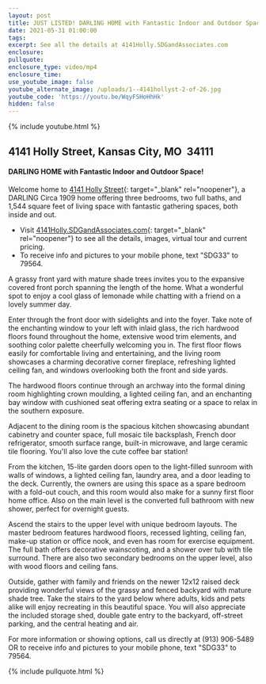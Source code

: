 ```yaml
---
layout: post
title: JUST LISTED! DARLING HOME with Fantastic Indoor and Outdoor Space!
date: 2021-05-31 01:00:00
tags:
excerpt: See all the details at 4141Holly.SDGandAssociates.com
enclosure:
pullquote:
enclosure_type: video/mp4
enclosure_time:
use_youtube_image: false
youtube_alternate_image: /uploads/1--4141hollyst-2-of-26.jpg
youtube_code: 'https://youtu.be/WqyFSHoHhHk'
hidden: false
---
```

{% include youtube.html %}

## 4141 Holly Street, Kansas City, MO&nbsp; 34111

#### DARLING HOME with Fantastic Indoor and Outdoor Space\!

Welcome home to [4141 Holly Street](http://4141Holly.SDGandAssociates.com){: target="_blank" rel="noopener"}, a DARLING Circa 1909 home offering three bedrooms, two full baths, and 1,544 square feet of living space with fantastic gathering spaces, both inside and out.

* Visit [4141Holly.SDGandAssociates.com](http://4141Holly.SDGandAssociates.com){: target="_blank" rel="noopener"} to see all the details, images, virtual tour and current pricing.
* To receive info and pictures to your mobile phone, text "SDG33" to 79564.

A grassy front yard with mature shade trees invites you to the expansive covered front porch spanning the length of the home. What a wonderful spot to enjoy a cool glass of lemonade while chatting with a friend on a lovely summer day.

Enter through the front door with sidelights and into the foyer. Take note of the enchanting window to your left with inlaid glass, the rich hardwood floors found throughout the home, extensive wood trim elements, and soothing color palette cheerfully welcoming you in. The first floor flows easily for comfortable living and entertaining, and the living room showcases a charming decorative corner fireplace, refreshing lighted ceiling fan, and windows overlooking both the front and side yards.

The hardwood floors continue through an archway into the formal dining room highlighting crown moulding, a lighted ceiling fan, and an enchanting bay window with cushioned seat offering extra seating or a space to relax in the southern exposure.

Adjacent to the dining room is the spacious kitchen showcasing abundant cabinetry and counter space, full mosaic tile backsplash, French door refrigerator, smooth surface range, built-in microwave, and large ceramic tile flooring. You'll also love the cute coffee bar station\!

From the kitchen, 15-lite garden doors open to the light-filled sunroom with walls of windows, a lighted ceiling fan, laundry area, and a door leading to the deck. Currently, the owners are using this space as a spare bedroom with a fold-out couch, and this room would also make for a sunny first floor home office. Also on the main level is the converted full bathroom with new shower, perfect for overnight guests.

Ascend the stairs to the upper level with unique bedroom layouts. The master bedroom features hardwood floors, recessed lighting, ceiling fan, make-up station or office nook, and even has room for exercise equipment. The full bath offers decorative wainscoting, and a shower over tub with tile surround. There are also two secondary bedrooms on the upper level, also with wood floors and ceiling fans.

Outside, gather with family and friends on the newer 12x12 raised deck providing wonderful views of the grassy and fenced backyard with mature shade tree. Take the stairs to the yard below where adults, kids and pets alike will enjoy recreating in this beautiful space. You will also appreciate the included storage shed, double gate entry to the backyard, off-street parking, and the central heating and air.

For more information or showing options, call us directly at (913) 906-5489 OR to receive info and pictures to your mobile phone, text "SDG33" to 79564.

{% include pullquote.html %}
